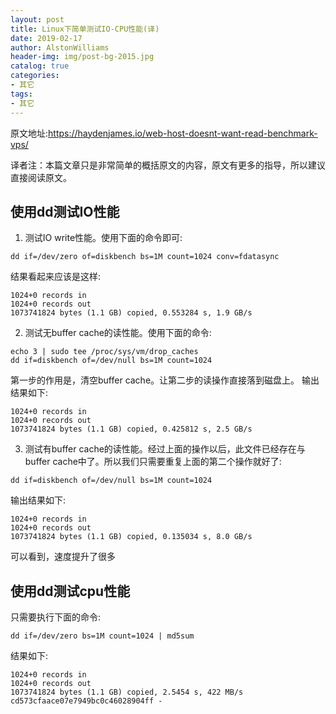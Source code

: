 ```yaml
---
layout: post
title: Linux下简单测试IO-CPU性能(译)
date: 2019-02-17
author: AlstonWilliams
header-img: img/post-bg-2015.jpg
catalog: true
categories:
- 其它
tags:
- 其它
---
```

原文地址:https://haydenjames.io/web-host-doesnt-want-read-benchmark-vps/

译者注：本篇文章只是非常简单的概括原文的内容，原文有更多的指导，所以建议直接阅读原文。

## 使用dd测试IO性能

1. 测试IO write性能。使用下面的命令即可:
~~~
dd if=/dev/zero of=diskbench bs=1M count=1024 conv=fdatasync
~~~
结果看起来应该是这样:
~~~
1024+0 records in
1024+0 records out
1073741824 bytes (1.1 GB) copied, 0.553284 s, 1.9 GB/s
~~~
2. 测试无buffer cache的读性能。使用下面的命令:
~~~
echo 3 | sudo tee /proc/sys/vm/drop_caches
dd if=diskbench of=/dev/null bs=1M count=1024
~~~
第一步的作用是，清空buffer cache。让第二步的读操作直接落到磁盘上。
输出结果如下:
~~~
1024+0 records in
1024+0 records out
1073741824 bytes (1.1 GB) copied, 0.425812 s, 2.5 GB/s
~~~
3. 测试有buffer cache的读性能。经过上面的操作以后，此文件已经存在与buffer cache中了。所以我们只需要重复上面的第二个操作就好了:
~~~
dd if=diskbench of=/dev/null bs=1M count=1024
~~~
输出结果如下:
~~~
1024+0 records in
1024+0 records out
1073741824 bytes (1.1 GB) copied, 0.135034 s, 8.0 GB/s
~~~
可以看到，速度提升了很多

## 使用dd测试cpu性能

只需要执行下面的命令:
~~~
dd if=/dev/zero bs=1M count=1024 | md5sum
~~~

结果如下:
~~~
1024+0 records in
1024+0 records out
1073741824 bytes (1.1 GB) copied, 2.5454 s, 422 MB/s
cd573cfaace07e7949bc0c46028904ff -
~~~

